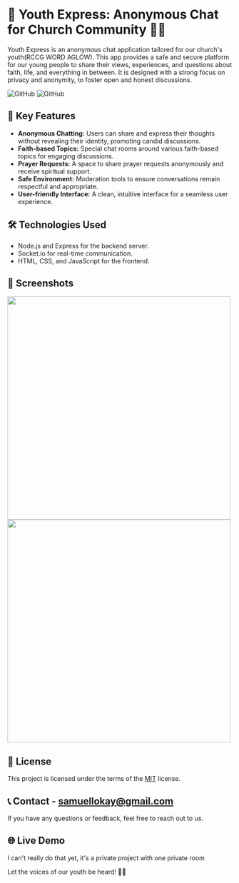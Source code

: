 # 🙏 Youth Express: Anonymous Chat for Church Community 📱💬

Youth Express is an anonymous chat application tailored for our church's youth(RCCG WORD AGLOW). This app provides a safe and secure platform for our young people to share their views, experiences, and questions about faith, life, and everything in between. It is designed with a strong focus on privacy and anonymity, to foster open and honest discussions.

![GitHub](https://img.shields.io/badge/version-1.0.0-green)
![GitHub](https://img.shields.io/badge/license-MIT-blue)

## 🚀 Key Features

- **Anonymous Chatting:** Users can share and express their thoughts without revealing their identity, promoting candid discussions.
- **Faith-based Topics:** Special chat rooms around various faith-based topics for engaging discussions.
- **Prayer Requests:** A space to share prayer requests anonymously and receive spiritual support.
- **Safe Environment:** Moderation tools to ensure conversations remain respectful and appropriate.
- **User-friendly Interface:** A clean, intuitive interface for a seamless user experience.

## 🛠️ Technologies Used

- Node.js and Express for the backend server.
- Socket.io for real-time communication.
- HTML, CSS, and JavaScript for the frontend.

## 📸 Screenshots
<img src="https://github.com/Olaisheretolearn/anonymouschat/assets/63797098/5dd9d121-dd8b-438b-9e3b-e43f725898d1" width="500">

<img src="https://github.com/Olaisheretolearn/anonymouschat/assets/63797098/6173a7e9-4f2a-45e3-87b0-b5528119fd43" width="500">



## 📄 License

This project is licensed under the terms of the [MIT](LICENSE) license.

## 📞 Contact - samuellokay@gmail.com

If you have any questions or feedback, feel free to reach out to us.

## 🌐 Live Demo

I can't really do that yet, it's a private project with one private room

Let the voices of our youth be heard! 💬🎉

